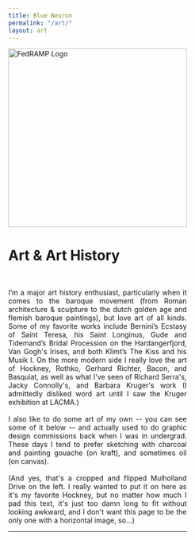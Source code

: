 ```yaml
---
title: Blue Neuron
permalink: "/art/"
layout: art
---
```


<div class="container-lg p-responsive" style="display:grid;width:50%;padding-left:0px!important;padding-right:0px!important;">
  <div class="test" style="align: center">
    <div class="float-left">
      <img class="d-block pr-4" style="width: 360px;" alt="FedRAMP Logo" src="{{"/assets/img/mulholland-cut.png" | relative_url}}"> 
    </div>
    <div class="overflow-hidden">
			<h1>Art & Art History</h1><br>
      <p style="text-align: justify;">I’m a major art history enthusiast, particularly when it comes to the baroque movement (from Roman architecture & sculpture to the dutch golden age and flemish baroque paintings), but love art of all kinds. Some of my favorite works include Bernini’s Ecstasy of Saint Teresa, his Saint Longinus, Gude and Tidemand’s Bridal Procession on the Hardangerfjord, Van Gogh's Irises, and both Klimt’s The Kiss and his Musik I. On the more modern side I really love the art of Hockney, Rothko, Gerhard Richter, Bacon, and Basquiat, as well as what I've seen of Richard Serra's, Jacky Connolly's, and Barbara Kruger's work (I admittedly disliked word art until I saw the Kruger exhibition at LACMA.)<br><br>I also like to do some art of my own -- you can see some of it below -- and actually used to do graphic design commissions back when I was in undergrad. These days I tend to prefer sketching with charcoal and painting gouache (on kraft), and sometimes oil (on canvas). <br><br>(And yes, that's a cropped and flipped Mulholland Drive on the left. I really wanted to put it on here as it's my favorite Hockney, but no matter how much I pad this text, it's just too damn long to fit without looking awkward, and I don't want this page to be the only one with a horizontal image, so...)
      </p>
			<hr>
    </div>
  </div>
</div>
<br>
